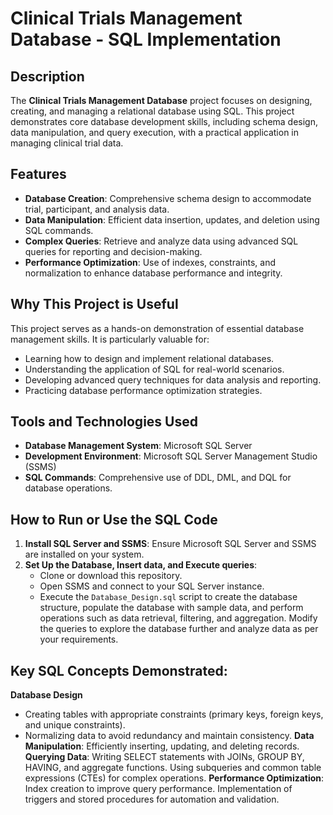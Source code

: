 # Clinical Trials Management Database - SQL Implementation

## Description
The **Clinical Trials Management Database** project focuses on designing, creating, and managing a relational database using SQL. This project demonstrates core database development skills, including schema design, data manipulation, and query execution, with a practical application in managing clinical trial data.

## Features
- **Database Creation**: Comprehensive schema design to accommodate trial, participant, and analysis data.
- **Data Manipulation**: Efficient data insertion, updates, and deletion using SQL commands.
- **Complex Queries**: Retrieve and analyze data using advanced SQL queries for reporting and decision-making.
- **Performance Optimization**: Use of indexes, constraints, and normalization to enhance database performance and integrity.

## Why This Project is Useful
This project serves as a hands-on demonstration of essential database management skills. It is particularly valuable for:
- Learning how to design and implement relational databases.
- Understanding the application of SQL for real-world scenarios.
- Developing advanced query techniques for data analysis and reporting.
- Practicing database performance optimization strategies.

## Tools and Technologies Used
- **Database Management System**: Microsoft SQL Server
- **Development Environment**: Microsoft SQL Server Management Studio (SSMS)
- **SQL Commands**: Comprehensive use of DDL, DML, and DQL for database operations.

## How to Run or Use the SQL Code
1. **Install SQL Server and SSMS**: Ensure Microsoft SQL Server and SSMS are installed on your system.
2. **Set Up the Database, Insert data, and Execute queries**:
   - Clone or download this repository.
   - Open SSMS and connect to your SQL Server instance.
   - Execute the `Database_Design.sql` script to create the database structure, populate the database with sample data, and perform operations such as data retrieval, filtering, and aggregation. Modify the queries to explore the database further and analyze data as per your requirements.


## Key SQL Concepts Demonstrated:
**Database Design**
- Creating tables with appropriate constraints (primary keys, foreign keys, and unique constraints).
- Normalizing data to avoid redundancy and maintain consistency.
**Data Manipulation**:
Efficiently inserting, updating, and deleting records.
**Querying Data**:
Writing SELECT statements with JOINs, GROUP BY, HAVING, and aggregate functions.
Using subqueries and common table expressions (CTEs) for complex operations.
**Performance Optimization**:
Index creation to improve query performance.
Implementation of triggers and stored procedures for automation and validation.
